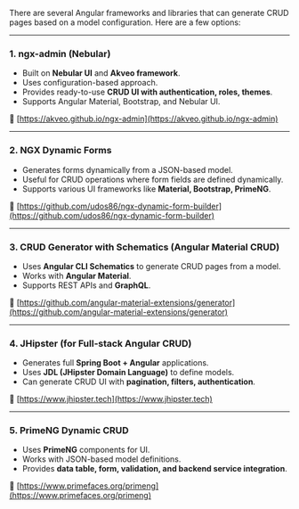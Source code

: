 There are several Angular frameworks and libraries that can generate CRUD pages based on a model configuration. Here are a few options:

---

### **1. ngx-admin (Nebular)**
   - Built on **Nebular UI** and **Akveo framework**.
   - Uses configuration-based approach.
   - Provides ready-to-use **CRUD UI with authentication, roles, themes**.
   - Supports Angular Material, Bootstrap, and Nebular UI.

   🔗 [https://akveo.github.io/ngx-admin](https://akveo.github.io/ngx-admin)

---

### **2. NGX Dynamic Forms**
   - Generates forms dynamically from a JSON-based model.
   - Useful for CRUD operations where form fields are defined dynamically.
   - Supports various UI frameworks like **Material, Bootstrap, PrimeNG**.

   🔗 [https://github.com/udos86/ngx-dynamic-form-builder](https://github.com/udos86/ngx-dynamic-form-builder)

---

### **3. CRUD Generator with Schematics (Angular Material CRUD)**
   - Uses **Angular CLI Schematics** to generate CRUD pages from a model.
   - Works with **Angular Material**.
   - Supports REST APIs and **GraphQL**.

   🔗 [https://github.com/angular-material-extensions/generator](https://github.com/angular-material-extensions/generator)

---

### **4. JHipster (for Full-stack Angular CRUD)**
   - Generates full **Spring Boot + Angular** applications.
   - Uses **JDL (JHipster Domain Language)** to define models.
   - Can generate CRUD UI with **pagination, filters, authentication**.

   🔗 [https://www.jhipster.tech](https://www.jhipster.tech)

---

### **5. PrimeNG Dynamic CRUD**
   - Uses **PrimeNG** components for UI.
   - Works with JSON-based model definitions.
   - Provides **data table, form, validation, and backend service integration**.

   🔗 [https://www.primefaces.org/primeng](https://www.primefaces.org/primeng)
